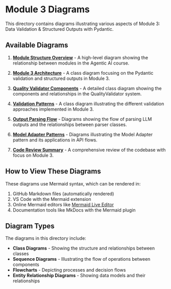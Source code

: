# Module 3 Diagrams

This directory contains diagrams illustrating various aspects of Module 3: Data Validation & Structured Outputs with Pydantic.

## Available Diagrams

1. **[Module Structure Overview](module_structure_overview.md)** - A high-level diagram showing the relationship between modules in the Agentic AI course.

2. **[Module 3 Architecture](module3_architecture.md)** - A class diagram focusing on the Pydantic validation and structured outputs in Module 3.

3. **[Quality Validator Components](quality_validator_components.md)** - A detailed class diagram showing the components and relationships in the QualityValidator system.

4. **[Validation Patterns](validation_patterns.md)** - A class diagram illustrating the different validation approaches implemented in Module 3.

5. **[Output Parsing Flow](output_parsing_flow.md)** - Diagrams showing the flow of parsing LLM outputs and the relationships between parser classes.

6. **[Model Adapter Patterns](model_adapter_patterns.md)** - Diagrams illustrating the Model Adapter pattern and its applications in API flows.

7. **[Code Review Summary](code_review_summary.md)** - A comprehensive review of the codebase with focus on Module 3.

## How to View These Diagrams

These diagrams use Mermaid syntax, which can be rendered in:

1. GitHub Markdown files (automatically rendered)
2. VS Code with the Mermaid extension
3. Online Mermaid editors like [Mermaid Live Editor](https://mermaid.live/)
4. Documentation tools like MkDocs with the Mermaid plugin

## Diagram Types

The diagrams in this directory include:

- **Class Diagrams** - Showing the structure and relationships between classes
- **Sequence Diagrams** - Illustrating the flow of operations between components
- **Flowcharts** - Depicting processes and decision flows
- **Entity Relationship Diagrams** - Showing data models and their relationships
